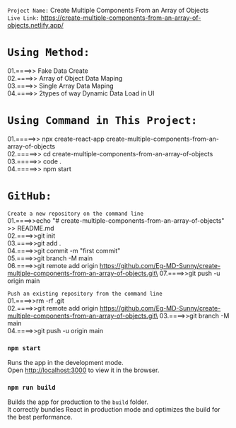 `Project Name:` Create Multiple Components From an Array of Objects\
`Live Link:` https://create-multiple-components-from-an-array-of-objects.netlify.app/

`Using Method:`
==============
01.====>> Fake Data Create\
02.====>> Array of Object Data Maping\
03.====>> Single Array Data Maping\
04.====>> 2types of way Dynamic Data Load in UI

`Using Command in This Project:`
==============================
01.=====>> npx create-react-app create-multiple-components-from-an-array-of-objects\
02.=====>> cd create-multiple-components-from-an-array-of-objects\
03.=====>> code .\
04.=====>> npm start

`GitHub:`
=======
`Create a new repository on the command line`\
01.====>>echo "# create-multiple-components-from-an-array-of-objects" >> README.md\
02.====>>git init\
03.====>>git add .\
04.====>>git commit -m "first commit"\
05.====>>git branch -M main\
06.====>>git remote add origin https://github.com/Eg-MD-Sunny/create-multiple-components-from-an-array-of-objects.git\
07.====>>git push -u origin main

`Push an existing repository from the command line`\
01.====>>rm -rf .git\
02.====>>git remote add origin https://github.com/Eg-MD-Sunny/create-multiple-components-from-an-array-of-objects.git\
03.====>>git branch -M main\
04.====>>git push -u origin main

### `npm start`

Runs the app in the development mode.\
Open [http://localhost:3000](http://localhost:3000) to view it in the browser.

### `npm run build`

Builds the app for production to the `build` folder.\
It correctly bundles React in production mode and optimizes the build for the best performance.



